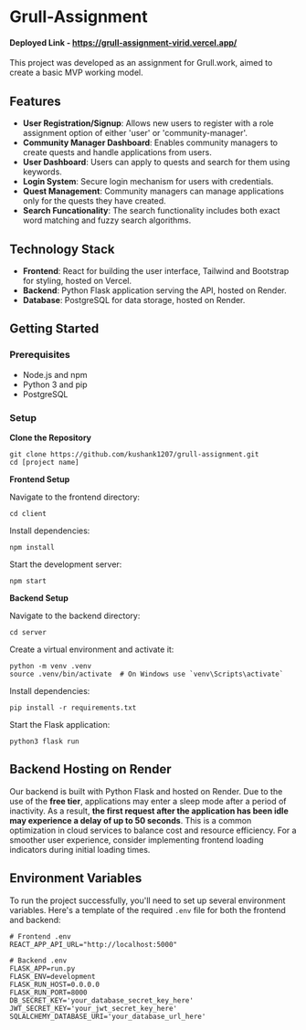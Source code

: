 # Grull-Assignment

#### Deployed Link  - https://grull-assignment-virid.vercel.app/

This project was developed as an assignment for Grull.work, aimed to create a basic MVP working model. 

## Features

- **User Registration/Signup**: Allows new users to register with a role assignment option of either 'user' or 'community-manager'.
- **Community Manager Dashboard**: Enables community managers to create quests and handle applications from users.
- **User Dashboard**: Users can apply to quests and search for them using keywords. 
- **Login System**: Secure login mechanism for users with credentials.
- **Quest Management**: Community managers can manage applications only for the quests they have created.
- **Search Funcationality**: The search functionality includes both exact word matching and fuzzy search algorithms.

## Technology Stack

- **Frontend**: React for building the user interface, Tailwind and Bootstrap for styling, hosted on Vercel.
- **Backend**: Python Flask application serving the API, hosted on Render.
- **Database**: PostgreSQL for data storage, hosted on Render.

## Getting Started

### Prerequisites

- Node.js and npm
- Python 3 and pip
- PostgreSQL

### Setup

**Clone the Repository**

```
git clone https://github.com/kushank1207/grull-assignment.git
cd [project name]
```

**Frontend Setup**

Navigate to the frontend directory:

```
cd client
```

Install dependencies:

```
npm install
```

Start the development server:

```
npm start
```

**Backend Setup**

Navigate to the backend directory:

```
cd server
```

Create a virtual environment and activate it:

```
python -m venv .venv
source .venv/bin/activate  # On Windows use `venv\Scripts\activate`
```

Install dependencies:

```
pip install -r requirements.txt
```

Start the Flask application:

```
python3 flask run
```

## Backend Hosting on Render 

Our backend is built with Python Flask and hosted on Render. Due to the use of the **free tier**, applications may enter a sleep mode after a period of inactivity. As a result, **the first request after the application has been idle may experience a delay of up to 50 seconds**. This is a common optimization in cloud services to balance cost and resource efficiency. For a smoother user experience, consider implementing frontend loading indicators during initial loading times. 

## Environment Variables

To run the project successfully, you'll need to set up several environment variables. Here's a template of the required `.env` file for both the frontend and backend: 

```env
# Frontend .env
REACT_APP_API_URL="http://localhost:5000"
```

```
# Backend .env
FLASK_APP=run.py
FLASK_ENV=development
FLASK_RUN_HOST=0.0.0.0
FLASK_RUN_PORT=8000
DB_SECRET_KEY='your_database_secret_key_here'
JWT_SECRET_KEY='your_jwt_secret_key_here'
SQLALCHEMY_DATABASE_URI='your_database_url_here'
```



